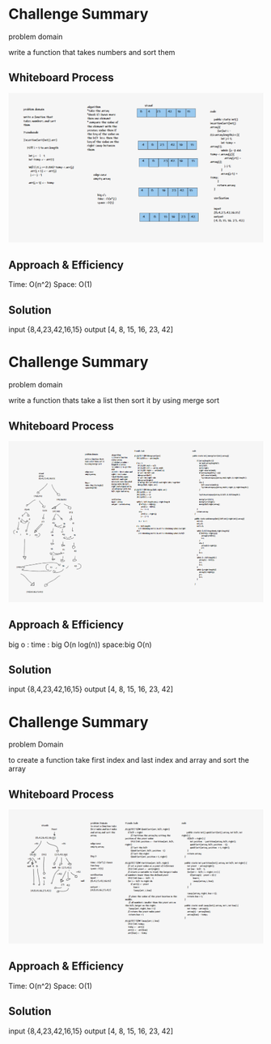 # Challenge Summary
<!-- Description of the challenge -->

problem domain

write a function that takes numbers and sort them

## Whiteboard Process
<!-- Embedded whiteboard image -->

![](./img/cc26.PNG)

## Approach & Efficiency
<!-- What approach did you take? Why? What is the Big O space/time for this approach? -->
Time: O(n^2)
Space: O(1)
## Solution
<!-- Show how to run your code, and examples of it in action -->

input
{8,4,23,42,16,15}
output
[4, 8, 15, 16, 23, 42]

# Challenge Summary
<!-- Description of the challenge -->

problem domain

write a function thats take a list then sort it by using merge sort


## Whiteboard Process
<!-- Embedded whiteboard image -->

![](./img/27.PNG)

## Approach & Efficiency
<!-- What approach did you take? Why? What is the Big O space/time for this approach? -->
big o :
time : big O(n log(n))
space:big O(n)
## Solution
<!-- Show how to run your code, and examples of it in action -->

input
{8,4,23,42,16,15}
output
[4, 8, 15, 16, 23, 42]


# Challenge Summary
<!-- Description of the challenge -->

problem Domain

to create a function take first index and last index and array and sort the array

## Whiteboard Process
<!-- Embedded whiteboard image -->

![](./img/cc28.PNG)

## Approach & Efficiency
<!-- What approach did you take? Why? What is the Big O space/time for this approach? -->
Time: O(n^2)
Space: O(1)
## Solution
<!-- Show how to run your code, and examples of it in action -->

input
{8,4,23,42,16,15}
output
[4, 8, 15, 16, 23, 42]
